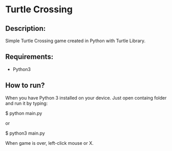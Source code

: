 # Turtle Crossing

## Description:

Simple Turtle Crossing game created in Python with Turtle Library.

## Requirements:
- Python3

## How to run?
When you have Python 3 installed on your device. Just open containg folder and run it by typing:

$ python main.py

or

$ python3 main.py

When game is over, left-click mouse or X.
